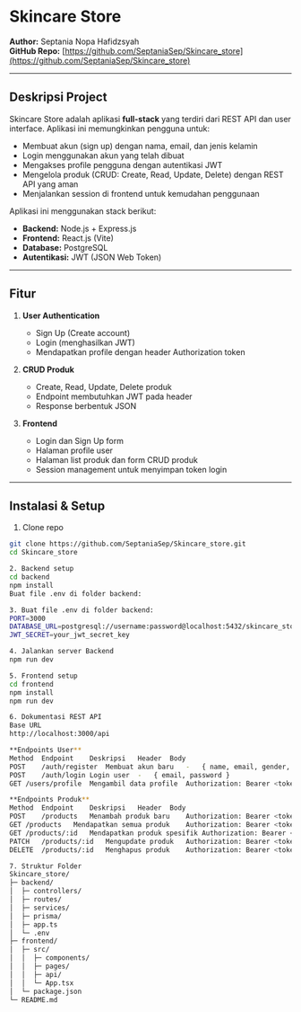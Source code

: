 # Skincare Store

**Author:** Septania Nopa Hafidzsyah  
**GitHub Repo:** [https://github.com/SeptaniaSep/Skincare_store](https://github.com/SeptaniaSep/Skincare_store)

---

## Deskripsi Project

Skincare Store adalah aplikasi **full-stack** yang terdiri dari REST API dan user interface. Aplikasi ini memungkinkan pengguna untuk:

- Membuat akun (sign up) dengan nama, email, dan jenis kelamin
- Login menggunakan akun yang telah dibuat
- Mengakses profile pengguna dengan autentikasi JWT
- Mengelola produk (CRUD: Create, Read, Update, Delete) dengan REST API yang aman
- Menjalankan session di frontend untuk kemudahan penggunaan

Aplikasi ini menggunakan stack berikut:

- **Backend:** Node.js + Express.js  
- **Frontend:** React.js (Vite)  
- **Database:** PostgreSQL  
- **Autentikasi:** JWT (JSON Web Token)

---

## Fitur

1. **User Authentication**
   - Sign Up (Create account)
   - Login (menghasilkan JWT)
   - Mendapatkan profile dengan header Authorization token

2. **CRUD Produk**
   - Create, Read, Update, Delete produk
   - Endpoint membutuhkan JWT pada header
   - Response berbentuk JSON

3. **Frontend**
   - Login dan Sign Up form
   - Halaman profile user
   - Halaman list produk dan form CRUD produk
   - Session management untuk menyimpan token login

---

## Instalasi & Setup

1. Clone repo

```bash
git clone https://github.com/SeptaniaSep/Skincare_store.git
cd Skincare_store

2. Backend setup
cd backend
npm install
Buat file .env di folder backend:

3. Buat file .env di folder backend:
PORT=3000
DATABASE_URL=postgresql://username:password@localhost:5432/skincare_store
JWT_SECRET=your_jwt_secret_key

4. Jalankan server Backend
npm run dev

5. Frontend setup
cd frontend
npm install
npm run dev

6. Dokumentasi REST API
Base URL
http://localhost:3000/api

**Endpoints User**
Method	Endpoint	Deskripsi	Header	Body
POST	/auth/register	Membuat akun baru	-	{ name, email, gender, password }
POST	/auth/login	Login user	-	{ email, password }
GET	/users/profile	Mengambil data profile	Authorization: Bearer <token>	-

**Endpoints Produk**
Method	Endpoint	Deskripsi	Header	Body
POST	/products	Menambah produk baru	Authorization: Bearer <token>	{ name, price, stock }
GET	/products	Mendapatkan semua produk	Authorization: Bearer <token>	-
GET	/products/:id	Mendapatkan produk spesifik	Authorization: Bearer <token>	-
PATCH	/products/:id	Mengupdate produk	Authorization: Bearer <token>	{ name?, price?, stock? }
DELETE	/products/:id	Menghapus produk	Authorization: Bearer <token>	-

7. Struktur Folder
Skincare_store/
├─ backend/
│  ├─ controllers/
│  ├─ routes/
│  ├─ services/
│  ├─ prisma/
│  ├─ app.ts
│  └─ .env
├─ frontend/
│  ├─ src/
│  │  ├─ components/
│  │  ├─ pages/
│  │  ├─ api/
│  │  └─ App.tsx
│  └─ package.json
└─ README.md
